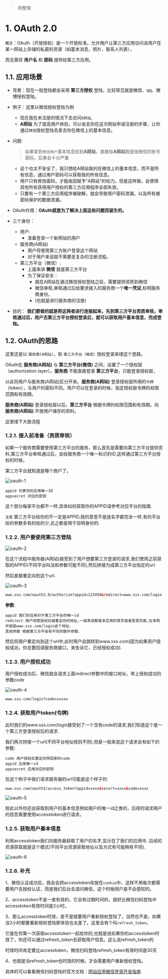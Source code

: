 > 待整理

# 1. OAuth 2.0

`概念`：OAuth（开放授权）是一个开放标准，允许用户让第三方应用访问该用户在某一网站上存储的私密的资源（如基本消息，照片，联系人列表），

而无需将 **用户名** 和 **密码** 提供给第三方应用。

## 1.1. 应用场景

- 背景：现在一般登陆都会采用 **第三方授权** 登陆，比较常见就是微信、qq、微博授权登陆。

- 例子：这里以微信授权登陆为例
  - 现在我在未注册的情况下去访问`A网站`,
  - **A网站** 为了提高用户体验，可以省去你在这次网站申请注册的步骤，让你通过`微信`授权登陆去拿去你在微信上的基本信息。

- 问题:
  > 如果拿到`微信用户`基本信息给到**A网站**，直接给**A网站**我登陆微信的账号密码，后果会十分严重
  - 这个也太不安全了，我只想给A网站我的在微信上的基本信息，而不是所有信息，通过用户密码可以获取我的所有信息。
  - 用户只有修改密码，才能收回赋予"A网站"的权力。但是这样做，会使得其他所有获得用户授权的第三方应用程序全部失效。
  - 只要有一个第三方应用程序被破解，就会导致用户密码泄漏，以及所有被密码保护的数据泄漏。

- OAuth作用：**OAuth就是为了解决上面这些问题而诞生的。**

- 三个身份：
  - 用户:
    - 准备登录一个新网站的用户
  - 服务商(A网站)
    - 用户将使用第三方账户登录这个网站
    - 对于用户来说就不需要走复杂的注册流程。
  - 第三方平台（微信）:
    - 上面来讲 **微信** 就是第三方平台
    - 为了保证安全：
      - 就在A网站在通过微信授权登陆之前，需要提供资质到微信
      - 微信审核,审核通过后给要求接入的服务商一个**唯一凭证**,标明服务商身份。
      - (也就是进行服务商的注册)


- 目的： **我们要做的就是将这两者进行连接起来，先到第三方平台资质审核，审核通过后，用户去第三方平台授权登录后，就可以获取用户基本信息，完成登陆。**

## 1.2. OAuth的思路



这里还是以 `服务商(A网站)`，和 `第三方平台（微信）`授权登录来缕这个思路。

OAuth在 **服务商(A网站)** 与 **第三方平台(微信)** 之间，设置了一个授权层（authorization layer）。**服务商** 不能直接登录 **第三方平台**，只能登录授权层，

以此将用户与服务商(A网站)区分开来。**服务商(A网站)** 登录授权层所用的`令牌`（token），与用户的密码不同。用户可以在登录的时候，指定授权层令牌的权限范围和有效期。

**服务商(A网站)** 登录授权层以后，**第三方平台** 根据令牌的权限范围和有效期，向 **服务商(A网站)** 开放用户储存的资料。

这里缕下大致流程

### 1.2.1. 接入前准备（资质审核）

如果一个服务商需要使用第三方平台的服务，那么首先是需要向第三方平台提供资料,第三方平台审核通过后，会给服务商一个唯一标识的ID,这样通过第三方平台授权的时候，

第三方平台就知道是哪个商户了。

![oauth-1](./image/oauth-1.png)

```
appid 代表你的应用唯一ID
appsecret 对应的密钥
```

这个部分每家平台都不一样,具体如何获取你的APPID请参考对应平台的指南.

`注意` 第三方平台给你的不一定是APPID,我的意思不是连名字都完全一样,有的平台给的参数多有的给的少,总之都是用于验明身份的.

### 1.2.2. 用户要使用第三方登陆

![oauth-2](./image/oauth-2.png)

在这个流程中服务器(A网站)接受到了用户想要第三方登录的请求,我们使用之前获取的APPID(不同平台叫法和参数可能不同),然后拼接为成第三方平台指定的url

然后直接重定向到这个url.

![oauth-3](./image/oauth-3.png)

```html
www.xxx.com/oauth2.0/authorize?appid=123456&redirect=www.sss.com/login
```

**参数**:

```
appid 我们的应用对于第三方平台的唯一id
redirect 用户同意授权后被重定向的地址,一般来说都是本应用的首页或者登录页面,在本例中就是www.sss.com/login这个地址.
其他参数 根据第三方平会有不同的额外参数.
```

然后将用户重定向到这个url中,此时用户会跳转到www.xxx.com(因为如果用户授权成功，你总要回调服务商接口，来告诉它，已经授权成功).

### 1.2.3. 用户授权成功

用户授权成功后，微信就会请求上面redirect参数中的接口地址，带上授权成功的参数code

![oauth-4](./image/oauth-4.png)

```html
www.sss.com/login?code=xxxxx
```

### 1.2.4. 获取用户token(令牌)

此时我们的www.sss.com/login接受到了一个含有code的请求,我们知道这个是一个第三方登录授权后的请求.

我们再次拼接一个url(不同平台地址规则不同),但是一般来说这个请求会有如下的参数:

```
code 用户授权后重定向带回来的code
appid 应用唯一id
appsecret 应用对应的密钥
```

在这个例子中我们请求服务器的url可能是这个样子的:

```html
www.xxx.com/oauth2/access_token?appid=xxxx&secert=xxxx&code=xxxx
```

![oauth-5](./image/oauth-5.png)

除此以外你还会获取到用户的基本信息例如用户的唯一id之类的，后续的请求用户的信息需要使用accesstoken进行请求。

### 1.2.5. 获取用户基本信息

利用accesstoken我们向服务器获取了用户的名字,显示在了我们的应用中, 后续的资源获取就是这个模式(不同平台资源获取地址以及方式有可能稍有不同).

![oauth-6](./image/oauth-6.png)

### 1.2.6. 补充

1、微信认证成功后，我会会把accesstoken存放在`cookie`中，这样不用每次都需要用户去授权认证，而是我们后台去请问微信，这个时候用户是不会感知的。

2、accesstoken不是一直有效的，它会有过期时间的，就好比微信扫码登陆中accesstoken有效时间是2小时。

3、那么accesstoken时效，是不是就要用户重新授权登陆了，当然也不是，如果没2小时都要重新授权登陆那体验也太差了。这里会有个叫`refresh_token`，

它是在你第一次获取accesstoken一起给你的,也就是说如果你的accesstoken时效了，你还可以通过refresh_token去获取用户信息。这么说refresh_token的

时效时间肯定要比accesstoken，微信扫码登陆refresh_token有效时间是30天

4、也就是当refresh_token也时效的时候，才会需要用户重新授权登陆。

具体的可以看看微信扫码登陆的官方文档：[网站应用微信登录开发指南](https://developers.weixin.qq.com/doc/oplatform/Website_App/WeChat_Login/Wechat_Login.html)

